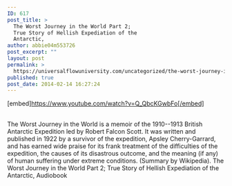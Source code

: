 ```yaml
---
ID: 617
post_title: >
  The Worst Journey in the World Part 2;
  True Story of Hellish Expediation of the
  Antarctic,
author: abbie04m553726
post_excerpt: ""
layout: post
permalink: >
  https://universalflowuniversity.com/uncategorized/the-worst-journey-in-the-world-part-2-true-story-of-hellish-expediation-of-the-antarctic/
published: true
post_date: 2014-02-14 16:27:24
---
```

[embed]https://www.youtube.com/watch?v=Q_QbcKGwbFo[/embed]</br></br>
<p>The Worst Journey in the World is a memoir of the 1910--1913 British Antarctic Expedition led by Robert Falcon Scott. It was written and published in 1922 by a survivor of the expedition, Apsley Cherry-Garrard, and has earned wide praise for its frank treatment of the difficulties of the expedition, the causes of its disastrous outcome, and the meaning (if any) of human suffering under extreme conditions. (Summary by Wikipedia).
The Worst Journey in the World Part 2; True Story of Hellish Expediation of the Antarctic, Audiobook </p>